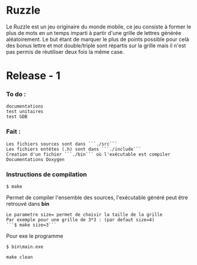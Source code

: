 Ruzzle
==
Le Ruzzle est un jeu originaire du monde mobile, ce jeu consiste à former le plus de mots en un temps imparti à partir
d'une grille de lettres générée aléatoirement.
Le but étant de marquer le plus de points possible pour celà des bonus lettre et mot double/triple sont répartis sur la grille
mais il n'est pas permis de réutiliser deux fois la même case.

# Release - 1
### To do :
	documentations
	test unitaires
	test GDB

### Fait :
	Les fichiers sources sont dans ```./src```
	Les fichiers entêtes (.h) sont dans ```./include```
	Creation d'un fichier ```./bin``` où l'exécutable est compiler
	Documentations Doxygen

### Instructions de compilation

```
$ make
```

Permet de compiler l'ensemble des sources, l'exécutable généré peut être retrouvé dans **bin**

	Le parametre size= permet de choisir la taille de la grille
	Par exemple pour une grille de 3*3 : (par defaut size=4)
	```$ make size=3```


Pour exe le programme

```
$ bin\main.exe
```

```
make clean
```
